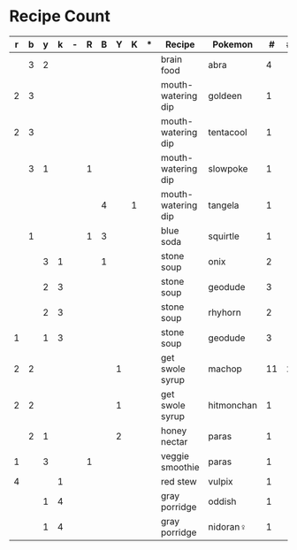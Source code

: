 # Recipe Count

| r | b | y | k | - | R | B | Y | K | * | Recipe             | Pokemon    |  # | # |
|---|---|---|---|---|---|---|---|---|---|--------------------|------------|----|---|
|   | 3 | 2 |   |   |   |   |   |   |   | brain food         | abra       |  4 |   |
| 2 | 3 |   |   |   |   |   |   |   |   | mouth-watering dip | goldeen    |  1 |   |
| 2 | 3 |   |   |   |   |   |   |   |   | mouth-watering dip | tentacool  |  1 |   |
|   | 3 | 1 |   |   | 1 |   |   |   |   | mouth-watering dip | slowpoke   |  1 |   |
|   |   |   |   |   |   | 4 |   | 1 |   | mouth-watering dip | tangela    |  1 |   |
|   | 1 |   |   |   | 1 | 3 |   |   |   | blue soda          | squirtle   |  1 |   |
|   |   | 3 | 1 |   |   | 1 |   |   |   | stone soup         | onix       |  2 |   |
|   |   | 2 | 3 |   |   |   |   |   |   | stone soup         | geodude    |  3 |   |
|   |   | 2 | 3 |   |   |   |   |   |   | stone soup         | rhyhorn    |  2 |   |
| 1 |   | 1 | 3 |   |   |   |   |   |   | stone soup         | geodude    |  3 |   |
| 2 | 2 |   |   |   |   |   | 1 |   |   | get swole syrup    | machop     | 11 | 2 |
| 2 | 2 |   |   |   |   |   | 1 |   |   | get swole syrup    | hitmonchan |  1 |   |
|   | 2 | 1 |   |   |   |   | 2 |   |   | honey nectar       | paras      |  1 |   |
| 1 |   | 3 |   |   | 1 |   |   |   |   | veggie smoothie    | paras      |  1 |   |
| 4 |   |   | 1 |   |   |   |   |   |   | red stew           | vulpix     |  1 |   |
|   |   | 1 | 4 |   |   |   |   |   |   | gray porridge      | oddish     |  1 |   |
|   |   | 1 | 4 |   |   |   |   |   |   | gray porridge      | nidoran♀   |  1 |   |
